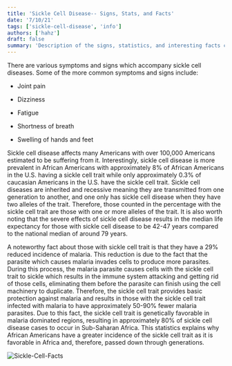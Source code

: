 ```yaml
---
title: 'Sickle Cell Disease-- Signs, Stats, and Facts'
date: '7/10/21'
tags: ['sickle-cell-disease', 'info']
authors: ['hahz']
draft: false
summary: 'Description of the signs, statistics, and interesting facts commonly associated with sickle cell disease '
---
```


There are various symptoms and signs which accompany sickle cell diseases. Some of the more common symptoms and signs include:

-   Joint pain
    
-   Dizziness
    
-   Fatigue
    
-   Shortness of breath
    
-   Swelling of hands and feet
    

Sickle cell disease affects many Americans with over 100,000 Americans estimated to be suffering from it. Interestingly, sickle cell disease is more prevalent in African Americans with approximately 8% of African Americans in the U.S. having a sickle cell trait while only approximately 0.3% of caucasian Americans in the U.S. have the sickle cell trait. Sickle cell diseases are inherited and recessive meaning they are transmitted from one generation to another, and one only has sickle cell disease when they have two alleles of the trait. Therefore, those counted in the percentage with the sickle cell trait are those with one or more alleles of the trait. It is also worth noting that the severe effects of sickle cell disease results in the median life expectancy for those with sickle cell disease to be 42-47 years compared to the national median of around 79 years.

A noteworthy fact about those with sickle cell trait is that they have a 29% reduced incidence of malaria. This reduction is due to the fact that the parasite which causes malaria invades cells to produce more parasites. During this process, the malaria parasite causes cells with the sickle cell trait to sickle which results in the immune system attacking and getting rid of those cells, eliminating them before the parasite can finish using the cell machinery to duplicate. Therefore, the sickle cell trait provides basic protection against malaria and results in those with the sickle cell trait infected with malaria to have approximately 50-90% fewer malaria parasites. Due to this fact, the sickle cell trait is genetically favorable in malaria dominated regions, resulting in approximately 80% of sickle cell disease cases to occur in Sub-Saharan Africa. This statistics explains why African Americans have a greater incidence of the sickle cell trait as it is favorable in Africa and, therefore, passed down through generations.

![Sickle-Cell-Facts](https://www.boldsky.com/img/2019/02/sickle-infographic-jpg-1550225723.jpg)
